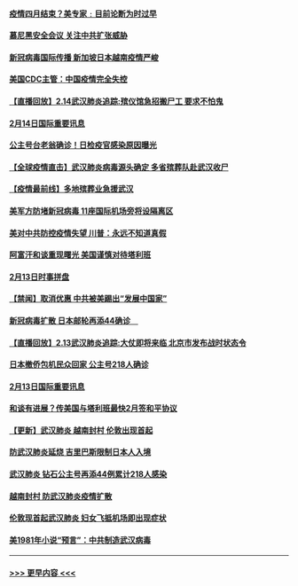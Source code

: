 #### [疫情四月结束？美专家﹕目前论断为时过早](../pages/prog202/a102777248.md?t=02150155) 
#### [慕尼黑安全会议 关注中共扩张威胁](../pages/prog202/a102777254.md?t=02150155) 
#### [新冠病毒国际传播 新加坡日本越南疫情严峻](../pages/prog202/a102777245.md?t=02150155) 
#### [美国CDC主管：中国疫情完全失控](../pages/prog202/a102777236.md?t=02150155) 
#### [【直播回放】2.14武汉肺炎追踪:殡仪馆急招搬尸工 要求不怕鬼](../pages/prog202/a102777141.md?t=02150155) 
#### [2月14日国际重要讯息](../pages/prog202/a102777073.md?t=02150155) 
#### [公主号台老翁确诊！日检疫官感染原因曝光](../pages/prog202/a102777075.md?t=02150155) 
#### [【全球疫情直击】武汉肺炎病毒源头确定 多省殡葬队赴武汉收尸](../pages/prog202/a102777026.md?t=02150155) 
#### [【疫情最前线】多地殡葬业急援武汉](../pages/prog202/a102776986.md?t=02150155) 
#### [美军方防堵新冠病毒 11座国际机场旁将设隔离区](../pages/prog202/a102776870.md?t=02150155) 
#### [美对中共防控疫情失望 川普：永远不知道真假](../pages/prog202/a102776836.md?t=02150155) 
#### [阿富汗和谈重现曙光 美国谨慎对待塔利班](../pages/prog202/a102776748.md?t=02150155) 
#### [2月13日时事拼盘](../pages/prog202/a102776689.md?t=02150155) 
#### [【禁闻】取消优惠 中共被美踢出“发展中国家”](../pages/prog202/a102776670.md?t=02150155) 
#### [新冠病毒扩散 日本邮轮再添44确诊　](../pages/prog202/a102776518.md?t=02150155) 
#### [【直播回放】2.13武汉肺炎追踪:大仗即将来临 北京市发布战时状态令](../pages/prog202/a102776399.md?t=02150155) 
#### [日本撤侨包机民众回家 公主号218人确诊](../pages/prog202/a102776346.md?t=02150155) 
#### [2月13日国际重要讯息](../pages/prog202/a102776339.md?t=02150155) 
#### [和谈有进展？传美国与塔利班最快2月签和平协议](../pages/prog202/a102776291.md?t=02150155) 
#### [【更新】武汉肺炎 越南封村 伦敦出现首起](../pages/prog202/a102770740.md?t=02150155) 
#### [防武汉肺炎延烧 吉里巴斯限制日本人入境](../pages/prog202/a102776276.md?t=02150155) 
#### [武汉肺炎 钻石公主号再添44例累计218人感染](../pages/prog202/a102776089.md?t=02150155) 
#### [越南封村 防武汉肺炎疫情扩散](../pages/prog202/a102776214.md?t=02150155) 
#### [伦敦现首起武汉肺炎 妇女飞抵机场即出现症状](../pages/prog202/a102776031.md?t=02150155) 
#### [美1981年小说“预言”：中共制造武汉病毒](../pages/prog202/a102775980.md?t=02150155) 

----
#### [ >>> 更早内容 <<< ](../indexes/prog202-earlier.md)
